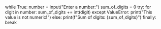 while True:
number = input("Enter a number:")
sum_of_digits = 0
try:
   for digit in number:
       sum_of_digits += int(digit)
except ValueError:
  print("This value is not numeric!")
else:
    print(f"Sum of digits: {sum_of_digits}")
finally:
    break